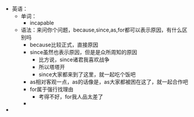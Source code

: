 - 英语：
	- 单词：
		- incapable
	- 语法：来问你个问题，because,since,as,for都可以表示原因，有什么区别吗
		- because比较正式，直接原因
		- since虽然也表示原因，但是是众所周知的原因
			- 比方说，since诸君我喜欢战争
			- 所以塔塔开
			- since大家都来到了这里，就一起吃个饭吧
		- as相对客观一点，as的话像是，as大家都被困在这了，就一起合作吧
		- for属于强行找理由
			- 考得不好，for我人品太差了
		-
-